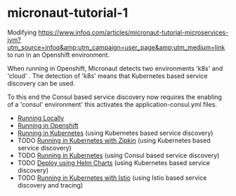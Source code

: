 # micronaut-tutorial-1
Modifying https://www.infoq.com/articles/micronaut-tutorial-microservices-jvm?utm_source=infoq&amp;utm_campaign=user_page&amp;utm_medium=link to run in an Openshift environment. 

When running in Openshift, Micronaut detects two environments 'k8s' and 'cloud' . The detection of 'k8s' means that Kubernetes based service discovery can be used.

To this end the Consul based service discovery now requires the enabling of a 'consul' environment' this activates the application-consul.yml files.

* [Running Locally](README_local.md)
* [Running in Openshift](README_openshift.md)
* [Running in Kubernetes](README_kubernetes.md) (using Kubernetes based service discovery)
* TODO [Running in Kubernetes with Zipkin](README_zipkin.md) (using Kubernetes based service discovery)
* TODO [Running in Kubernetes](README_kubernetes_consul.md) (using Consul based service discovery)
* TODO [Deploy using Helm Charts](README_helm.md) (using Kubernetes based service discovery)
* TODO [Running in Kubernetes with Istio](README_helm.md) (using Istio based service discovery and tracing)

